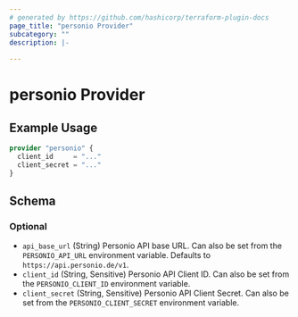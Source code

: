 ```yaml
---
# generated by https://github.com/hashicorp/terraform-plugin-docs
page_title: "personio Provider"
subcategory: ""
description: |-
  
---
```


# personio Provider



## Example Usage

```terraform
provider "personio" {
  client_id     = "..."
  client_secret = "..."
}
```

<!-- schema generated by tfplugindocs -->
## Schema

### Optional

- `api_base_url` (String) Personio API base URL. Can also be set from the `PERSONIO_API_URL` environment variable. Defaults to `https://api.personio.de/v1`.
- `client_id` (String, Sensitive) Personio API Client ID. Can also be set from the `PERSONIO_CLIENT_ID` environment variable.
- `client_secret` (String, Sensitive) Personio API Client Secret. Can also be set from the `PERSONIO_CLIENT_SECRET` environment variable.
